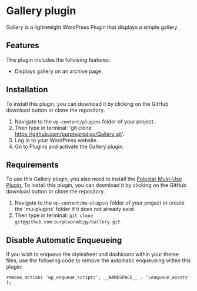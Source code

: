 # Gallery plugin

Gallery is a lightweight WordPress Plugin that displays a simple gallery.

## Features

This plugin includes the following features:

- Displays gallery on an archive page

## Installation

To install this plugin, you can download it by clicking on the GitHub download button or clone the repository.

1. Navigate to the `wp-content/plugins` folder of your project.
2. Then type in terminal: 'git clone https://github.com/purpleprodigy/Gallery.git'.
3. Log in to your WordPress website.
4. Go to Plugins and activate the Gallery plugin.

## Requirements

To use this Gallery plugin, you also need to install the [Polestar Must-Use Plugin.](https://github.com/purpleprodigy/Polestar.git) To install this plugin, you can download it by clicking on the GitHub download button or clone the repository.

1. Navigate to the `wp-content/mu-plugins` folder of your project or create the 'mu-plugins' folder if it does not already exist.
2. Then type in terminal: `git clone git@github.com:purpleprodigy/Gallery.git`.

## Disable Automatic Enqueueing

If you wish to enqueue the stylesheet and dashicons within your theme files, use the following code to remove the automatic enqueueing within this plugin:

`remove_action( 'wp_enqueue_scripts', __NAMESPACE__ . '\enqueue_assets' );`
